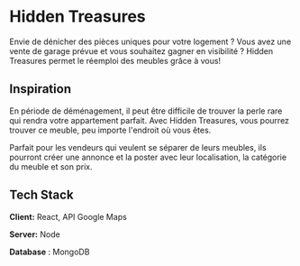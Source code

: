 
# Hidden Treasures

Envie de dénicher des pièces uniques pour votre logement ? Vous avez une vente de garage prévue et vous souhaitez gagner en visibilité ? Hidden Treasures permet le réemploi des meubles grâce à vous!






## Inspiration
En période de déménagement, il peut être difficile de trouver la perle rare qui rendra votre appartement parfait. Avec Hidden Treasures, vous pourrez trouver ce meuble, peu importe l'endroit où vous êtes.

Parfait pour les vendeurs qui veulent se séparer de leurs meubles, ils pourront créer une annonce et la poster avec leur localisation, la catégorie du meuble et son prix.
## Tech Stack

**Client:** React, API Google Maps

**Server:** Node

**Database** : MongoDB

